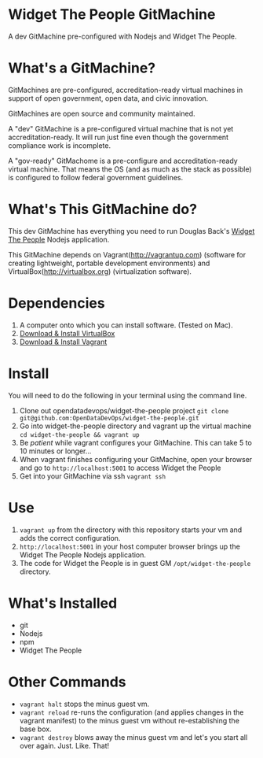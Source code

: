 Widget The People GitMachine
============================

A dev GitMachine pre-configured with Nodejs and Widget The People.

# What's a GitMachine?

GitMachines are pre-configured, accreditation-ready virtual machines in support of open government, open data, and civic innovation.

GitMachines are open source and community maintained.

A "dev" GitMachine is a pre-configured virtual machine that is not yet accreditation-ready. It will run just fine even though the government compliance work is incomplete.

A "gov-ready" GitMachome is a pre-configure and accreditation-ready virtual machine. That means the OS (and as much as the stack as possible) is configured to follow federal government guidelines.

# What's This GitMachine do?

This dev GitMachine has everything you need to run Douglas Back's [Widget The People](https://github.com/douglasback/widget-the-people) Nodejs application.

This GitMachine depends on Vagrant(http://vagrantup.com) (software for creating lightweight, portable development environments) and VirtualBox(http://virtualbox.org) (virtualization software).


# Dependencies

1. A computer onto which you can install software. (Tested on Mac).
2. [Download & Install VirtualBox](https://www.virtualbox.org/wiki/Downloads)
3. [Download & Install Vagrant](http://downloads.vagrantup.com/)
 
# Install

You will need to do the following in your terminal using the command line. 

1. Clone out opendatadevops/widget-the-people project `git clone git@github.com:OpenDataDevOps/widget-the-people.git`
2. Go into widget-the-people directory and vagrant up the virtual machine `cd widget-the-people && vagrant up`
3. Be _patient_ while vagrant configures your GitMachine. This can take 5 to 10 minutes or longer...
4. When vagrant finishes configuring your GitMachine, open your browser and go to `http://localhost:5001` to access Widget the People
5. Get into your GitMachine via ssh `vagrant ssh`


# Use

1. `vagrant up` from the directory with this repository starts your vm and adds the correct configuration.
2. `http://localhost:5001` in your host computer browser brings up the Widget The People Nodejs application.
3. The code for Widget the People is in guest GM `/opt/widget-the-people` directory.

# What's Installed

- git
- Nodejs
- npm
- Widget The People

# Other Commands

* `vagrant halt` stops the minus guest vm.
* `vagrant reload` re-runs the configuration (and applies changes in the vagrant manifest) to the minus guest vm without re-establishing the base box.
* `vagrant destroy` blows away the minus guest vm and let's you start all over again. Just. Like. That!

